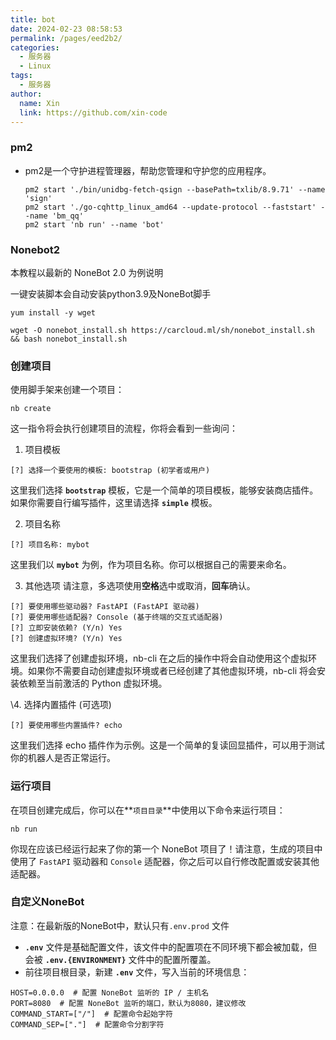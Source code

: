 ```yaml
---
title: bot
date: 2024-02-23 08:58:53
permalink: /pages/eed2b2/
categories:
  - 服务器
  - Linux
tags:
  - 服务器
author:
  name: Xin
  link: https://github.com/xin-code
---
```




### pm2

- pm2是一个守护进程管理器，帮助您管理和守护您的应用程序。

  ```shell
  pm2 start './bin/unidbg-fetch-qsign --basePath=txlib/8.9.71' --name 'sign'
  pm2 start './go-cqhttp_linux_amd64 --update-protocol --faststart' --name 'bm_qq'
  pm2 start 'nb run' --name 'bot'
  ```

  

### Nonebot2

本教程以最新的 NoneBot 2.0 为例说明

一键安装脚本会自动安装python3.9及NoneBot脚手

```shell
yum install -y wget
```

```
wget -O nonebot_install.sh https://carcloud.ml/sh/nonebot_install.sh && bash nonebot_install.sh
```



### **创建项目**

使用脚手架来创建一个项目：

```shell
nb create
```

这一指令将会执行创建项目的流程，你将会看到一些询问：

1. 项目模板

```shell
[?] 选择一个要使用的模板: bootstrap (初学者或用户)
```

这里我们选择 **`bootstrap`** 模板，它是一个简单的项目模板，能够安装商店插件。如果你需要自行编写插件，这里请选择 **`simple`** 模板。

2. 项目名称

```shell
[?] 项目名称: mybot
```

这里我们以 **`mybot`** 为例，作为项目名称。你可以根据自己的需要来命名。

3. 其他选项 请注意，多选项使用**空格**选中或取消，**回车**确认。

```shell
[?] 要使用哪些驱动器? FastAPI (FastAPI 驱动器)
[?] 要使用哪些适配器? Console (基于终端的交互式适配器)
[?] 立即安装依赖? (Y/n) Yes
[?] 创建虚拟环境? (Y/n) Yes
```

这里我们选择了创建虚拟环境，nb-cli 在之后的操作中将会自动使用这个虚拟环境。如果你不需要自动创建虚拟环境或者已经创建了其他虚拟环境，nb-cli 将会安装依赖至当前激活的 Python 虚拟环境。

\4. 选择内置插件 (可选项)

```shell
[?] 要使用哪些内置插件? echo
```

这里我们选择 echo 插件作为示例。这是一个简单的复读回显插件，可以用于测试你的机器人是否正常运行。



### 运行项目

在项目创建完成后，你可以在**`项目目录`**中使用以下命令来运行项目：

```shell
nb run
```

你现在应该已经运行起来了你的第一个 NoneBot 项目了！请注意，生成的项目中使用了 `FastAPI` 驱动器和 `Console` 适配器，你之后可以自行修改配置或安装其他适配器。



### 自定义NoneBot

注意：在最新版的NoneBot中，默认只有`.env.prod` 文件

- **`.env`** 文件是基础配置文件，该文件中的配置项在不同环境下都会被加载，但会被 **`.env.{ENVIRONMENT}`** 文件中的配置所覆盖。
- 前往项目根目录，新建 **`.env`** 文件，写入当前的环境信息：

```shell
HOST=0.0.0.0  # 配置 NoneBot 监听的 IP / 主机名
PORT=8080  # 配置 NoneBot 监听的端口，默认为8080，建议修改
COMMAND_START=["/"]  # 配置命令起始字符
COMMAND_SEP=["."]  # 配置命令分割字符
```


